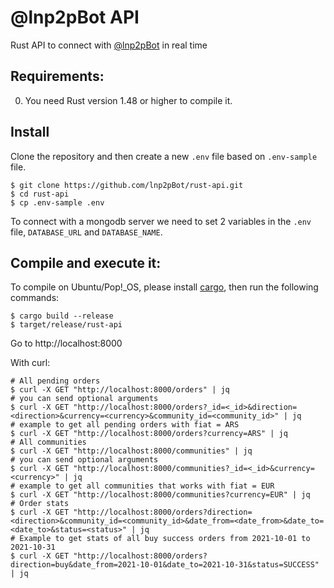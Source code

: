 # @lnp2pBot API

Rust API to connect with [@lnp2pBot](https://github.com/lnp2pBot/bot) in real time

## Requirements:

0. You need Rust version 1.48 or higher to compile it.

## Install

Clone the repository and then create a new `.env` file based on `.env-sample` file.

```
$ git clone https://github.com/lnp2pBot/rust-api.git
$ cd rust-api
$ cp .env-sample .env
```

To connect with a mongodb server we need to set 2 variables in the `.env` file, `DATABASE_URL` and `DATABASE_NAME`.

## Compile and execute it:

To compile on Ubuntu/Pop!\_OS, please install [cargo](https://www.rust-lang.org/tools/install), then run the following commands:

```
$ cargo build --release
$ target/release/rust-api
```

Go to http://localhost:8000

With curl:

```
# All pending orders
$ curl -X GET "http://localhost:8000/orders" | jq
# you can send optional arguments
$ curl -X GET "http://localhost:8000/orders?_id=<_id>&direction=<direction>&currency=<currency>&community_id=<community_id>" | jq
# example to get all pending orders with fiat = ARS
$ curl -X GET "http://localhost:8000/orders?currency=ARS" | jq
# All communities
$ curl -X GET "http://localhost:8000/communities" | jq
# you can send optional arguments
$ curl -X GET "http://localhost:8000/communities?_id=<_id>&currency=<currency>" | jq
# example to get all communities that works with fiat = EUR
$ curl -X GET "http://localhost:8000/communities?currency=EUR" | jq
# Order stats
$ curl -X GET "http://localhost:8000/orders?direction=<direction>&community_id=<community_id>&date_from=<date_from>&date_to=<date_to>&status=<status>" | jq
# Example to get stats of all buy success orders from 2021-10-01 to 2021-10-31
$ curl -X GET "http://localhost:8000/orders?direction=buy&date_from=2021-10-01&date_to=2021-10-31&status=SUCCESS" | jq

```
